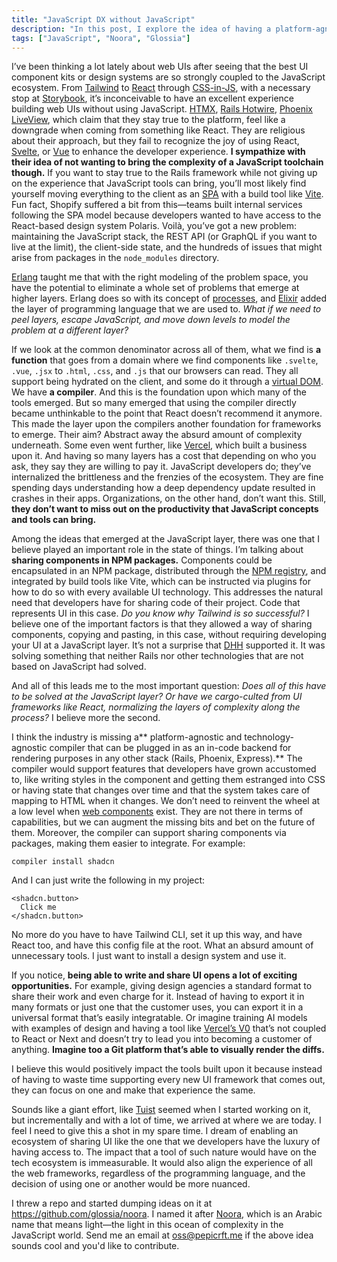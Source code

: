 ```yaml
---
title: "JavaScript DX without JavaScript"
description: "In this post, I explore the idea of having a platform-agnostic and technology-agnostic compiler that can be plugged in as an in-code backend for rendering purposes in any other stack (Rails, Phoenix, Express)."
tags: ["JavaScript", "Noora", "Glossia"]
---
```


I’ve been thinking a lot lately about web UIs after seeing that the best UI component kits or design systems are so strongly coupled to the JavaScript ecosystem. From [Tailwind](https://tailwindcss.com/) to [React](https://react.dev/) through [CSS-in-JS](https://css-tricks.com/a-thorough-analysis-of-css-in-js/), with a necessary stop at [Storybook](https://storybook.js.org/), it’s inconceivable to have an excellent experience building web UIs without using JavaScript. [HTMX](https://htmx.org/), [Rails Hotwire](https://hotwired.dev/), [Phoenix LiveView](https://hexdocs.pm/phoenix_live_view/Phoenix.LiveView.html), which claim that they stay true to the platform, feel like a downgrade when coming from something like React. They are religious about their approach, but they fail to recognize the joy of using React, [Svelte](https://svelte.dev/), or [Vue](https://vuejs.org/) to enhance the developer experience. **I sympathize with their idea of not wanting to bring the complexity of a JavaScript toolchain though.** If you want to stay true to the Rails framework while not giving up on the experience that JavaScript tools can bring, you’ll most likely find yourself moving everything to the client as an [SPA](https://en.wikipedia.org/wiki/Single-page_application) with a build tool like [Vite](https://vitejs.dev/). Fun fact, Shopify suffered a bit from this—teams built internal services following the SPA model because developers wanted to have access to the React-based design system Polaris. Voilà, you’ve got a new problem: maintaining the JavaScript stack, the REST API (or GraphQL if you want to live at the limit), the client-side state, and the hundreds of issues that might arise from packages in the `node_modules` directory.

[Erlang](https://www.erlang.org/) taught me that with the right modeling of the problem space, you have the potential to eliminate a whole set of problems that emerge at higher layers. Erlang does so with its concept of [processes](https://www.erlang.org/doc/reference_manual/processes), and [Elixir](https://elixir-lang.org/) added the layer of programming language that we are used to. *What if we need to peel layers, escape JavaScript, and move down levels to model the problem at a different layer?*

If we look at the common denominator across all of them, what we find is **a function** that goes from a domain where we find components like `.svelte`, `.vue`, `.jsx` to `.html`, `.css`, and `.js` that our browsers can read. They all support being hydrated on the client, and some do it through a [virtual DOM](https://legacy.reactjs.org/docs/faq-internals.html#:~:text=The%20virtual%20DOM%20(VDOM)%20is,This%20process%20is%20called%20reconciliation.). We have **a compiler**. And this is the foundation upon which many of the tools emerged. But so many emerged that using the compiler directly became unthinkable to the point that React doesn’t recommend it anymore. This made the layer upon the compilers another foundation for frameworks to emerge. Their aim? Abstract away the absurd amount of complexity underneath. Some even went further, like [Vercel](https://vercel.com), which built a business upon it. And having so many layers has a cost that depending on who you ask, they say they are willing to pay it. JavaScript developers do; they’ve internalized the brittleness and the frenzies of the ecosystem. They are fine spending days understanding how a deep dependency update resulted in crashes in their apps. Organizations, on the other hand, don’t want this. Still, **they don’t want to miss out on the productivity that JavaScript concepts and tools can bring.**

Among the ideas that emerged at the JavaScript layer, there was one that I believe played an important role in the state of things. I’m talking about **sharing components in NPM packages.** Components could be encapsulated in an NPM package, distributed through the [NPM registry](https://npm.com), and integrated by build tools like Vite, which can be instructed via plugins for how to do so with every available UI technology. This addresses the natural need that developers have for sharing code of their project. Code that represents UI in this case. *Do you know why Tailwind is so successful?* I believe one of the important factors is that they allowed a way of sharing components, copying and pasting, in this case, without requiring developing your UI at a JavaScript layer. It’s not a surprise that [DHH](https://x.com/dhh) supported it. It was solving something that neither Rails nor other technologies that are not based on JavaScript had solved.

And all of this leads me to the most important question: *Does all of this have to be solved at the JavaScript layer? Or have we cargo-culted from UI frameworks like React, normalizing the layers of complexity along the process?* I believe more the second.

I think the industry is missing a** platform-agnostic and technology-agnostic compiler that can be plugged in as an in-code backend for rendering purposes in any other stack (Rails, Phoenix, Express).** The compiler would support features that developers have grown accustomed to, like writing styles in the component and getting them estranged into CSS or having state that changes over time and that the system takes care of mapping to HTML when it changes. We don’t need to reinvent the wheel at a low level when [web components](https://developer.mozilla.org/en-US/docs/Web/API/Web_components) exist. They are not there in terms of capabilities, but we can augment the missing bits and bet on the future of them. Moreover, the compiler can support sharing components via packages, making them easier to integrate. For example:

```language-bash
compiler install shadcn
```

And I can just write the following in my project:

```language-html
<shadcn.button>
  Click me
</shadcn.button>
```

No more do you have to have Tailwind CLI, set it up this way, and have React too, and have this config file at the root. What an absurd amount of unnecessary tools. I just want to install a design system and use it.

If you notice, **being able to write and share UI opens a lot of exciting opportunities.** For example, giving design agencies a standard format to share their work and even charge for it. Instead of having to export it in many formats or just one that the customer uses, you can export it in a universal format that’s easily integratable. Or imagine training AI models with examples of design and having a tool like [Vercel’s V0](https://v0.dev/) that’s not coupled to React or Next and doesn’t try to lead you into becoming a customer of anything. **Imagine too a Git platform that’s able to visually render the diffs.**

I believe this would positively impact the tools built upon it because instead of having to waste time supporting every new UI framework that comes out, they can focus on one and make that experience the same.

Sounds like a giant effort, like [Tuist](https://tuist.io) seemed when I started working on it, but incrementally and with a lot of time, we arrived at where we are today. I feel I need to give this a shot in my spare time. I dream of enabling an ecosystem of sharing UI like the one that we developers have the luxury of having access to. The impact that a tool of such nature would have on the tech ecosystem is immeasurable. It would also align the experience of all the web frameworks, regardless of the programming language, and the decision of using one or another would be more nuanced.

I threw a repo and started dumping ideas on it at https://github.com/glossia/noora. I named it after [Noora](https://en.wikipedia.org/wiki/Noora_(given_name)), which is an Arabic name that means light—the light in this ocean of complexity in the JavaScript world. Send me an email at [oss@pepicrft.me](mailto:oss@pepicrft.me) if the above idea sounds cool and you'd like to contribute.
